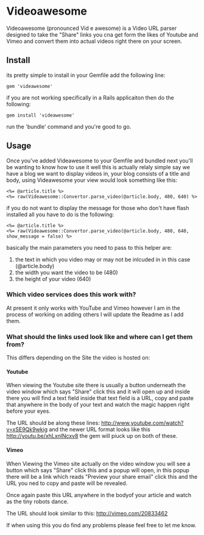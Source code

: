# Videoawesome

Videoawesome (pronounced Vid e awesome) is a Video URL parser designed to take the "Share" links you cna get form the likes of Youtube and Vimeo and convert them into actual videos right there on your screen.

## Install

its pretty simple to install in your Gemfile add the following line:

    gem 'videawesome'

if you are not working specifically in a Rails applicaiton then do the following:

    gem install 'videawesome'

run the 'bundle' command and you're good to go.

## Usage

Once you've added Videawesome to your Gemfile and bundled next you'll be wanting to know how to use it well this is actually relaly simple say we have a blog we want to display videos in, your blog consists of a title and body, using Videawesome your view would look something like this:
    
    <%= @article.title %>
    <%= raw(Videawesome::Convertor.parse_video(@article.body, 480, 640) %>

if you do not want to display the message for those who don't have flash installed all you have to do is the following:
   
    <%= @article.title %>
    <%= raw(Videawesome::Convertor.parse_video(@article.body, 480, 640, show_message = false) %>
basically the main parameters you need to pass to this helper are:

 1. the text in which you video may or may not be inlcuded in in this case (@article.body)
 2. the width you want the video to be (480)
 3. the height of your video (640)
 

### Which video services does this work with?

At present it only works with YouTube and Vimeo however I am in the process of working on adding others I will update the Readme as I add them.

### What should the links used look like and where can I get them from?

This differs depending on the Site the video is hosted on:

#### Youtube
 When viewing the Youtube site there is usually a button underneath the video window which says "Share" click this and it will open up and inside there you will find a text field inside that text field is a URL, copy and paste that anywhere in the body of your text and watch the magic happen right before your eyes.

The URL should be along these lines: http://www.youtube.com/watch?v=xSE9Qk9wkig and the newer URL format looks like this http://youtu.be/xhLxnlNcxv8 the gem will piuck up on both of these.
#### Vimeo
When Viewing the Vimeo site actually on the video window you will see a button which says "Share" click this and a popup will open, in this popup there will be a link which reads "Preview your share email" click this and the URL you ned to copy and paste will be revealed.

Once again paste this URL anywhere in the bodyof your article and watch as the tiny robots dance.

The URL should look similar to this: http://vimeo.com/20833462

If when using this you do find any problems please feel free to let me know.

